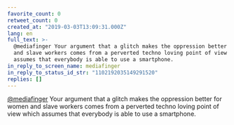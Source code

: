 ```yaml
---
favorite_count: 0
retweet_count: 0
created_at: "2019-03-03T13:09:31.000Z"
lang: en
full_text: >-
  @mediafinger Your argument that a glitch makes the oppression better for women
  and slave workers comes from a perverted techno loving point of view which
  assumes that everybody is able to use a smartphone.
in_reply_to_screen_name: mediafinger
in_reply_to_status_id_str: "1102192035149291520"
replies: []
---
```


[@mediafinger](https://twitter.com/mediafinger) Your argument that a glitch
makes the oppression better for women and slave workers comes from a perverted
techno loving point of view which assumes that everybody is able to use a
smartphone.

